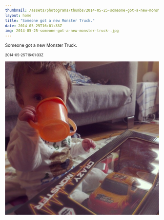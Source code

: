 ```yaml
---
thumbnail: /assets/photograms/thumbs/2014-05-25-someone-got-a-new-monster-truck-.jpg
layout: home
title: "Someone got a new Monster Truck."
date: 2014-05-25T16:01:33Z
img: 2014-05-25-someone-got-a-new-monster-truck-.jpg
---
```


Someone got a new Monster Truck.

<small>2014-05-25T16:01:33Z</small>

![Someone got a new Monster Truck.](/assets/photograms/original/2014-05-25-someone-got-a-new-monster-truck-.jpg)
